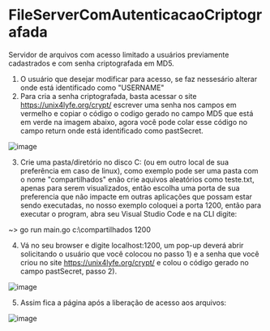 # FileServerComAutenticacaoCriptografada

Servidor de arquivos com acesso limitado a usuários previamente cadastrados e com senha criptografada em MD5.


1) O usuário que desejar modificar para acesso, se faz nessesário alterar onde está identificado como "USERNAME"
2) Para cria a senha criptografada, basta acessar o site https://unix4lyfe.org/crypt/ escrever uma senha nos campos em vermelho e copiar o código o codigo gerado no campo MD5 que está em verde na imagem abaixo, agora você pode colar esse código no campo return onde está identificado como pastSecret.

![image](https://user-images.githubusercontent.com/129122229/228089794-53f98c49-551a-44e7-ad1b-aad6c7dbfcd4.png)


3) Crie uma pasta/diretório no disco C: (ou em outro local de sua preferência em caso de linux), como exemplo pode ser uma pasta com o nome "compartilhados" enão crie aquivos aleatórios como teste.txt, apenas para serem visualizados, então escolha uma porta de sua preferencia que não impacte em outras aplicações que possam estar sendo executadas, no nosso exemplo coloquei a porta 1200, então
para executar o program, abra seu Visual Studio Code e na CLI digite:

 ~> go run main.go   c:\compartilhados  1200
 
 
4) Vá no seu browser e digite localhost:1200, um pop-up deverá abrir solicitando o usuário que você colocou no passo 1) e a senha que você criou no site  https://unix4lyfe.org/crypt/ e colou o código gerado no campo pastSecret, passo 2).

![image](https://user-images.githubusercontent.com/129122229/228090408-6755b1b3-56c9-4e81-92e0-ed1594574a0e.png)

        
5) Assim fica a página após a liberação de acesso  aos arquivos:

![image](https://user-images.githubusercontent.com/129122229/228090999-e3a76e6e-a7e2-45ba-a0a2-a8841ca67910.png)
